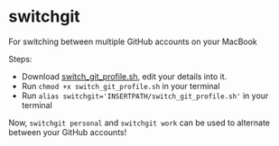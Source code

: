 # switchgit
For switching between multiple GitHub accounts on your MacBook

Steps:
- Download [switch_git_profile.sh](switch_git_profile.sh), edit your details into it.
- Run ```chmod +x switch_git_profile.sh``` in your terminal
- Run ```alias switchgit='INSERTPATH/switch_git_profile.sh'``` in your terminal

Now, `switchgit personal` and `switchgit work` can be used to alternate between your GitHub accounts!
